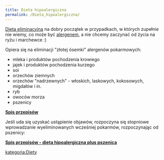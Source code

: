```yaml
---
title: Dieta hipoalergiczna
permalink: /Dieta_hipoalergiczna/
---
```


[Dieta eliminacyjna](/Dieta_eliminacyjna "wikilink") na dobry początek w przypadkach, w których zupełnie nie wiemy, co może być [alergenem](/alergen "wikilink"), a nie chcemy zaczynać od życia na ryżu i marchewce :)

Opiera się na eliminacji "złotej ósemki" alergenów pokarmowych:

-   mleka i produktów pochodzenia krowiego
-   jajek i produktów pochodzenia kurzego
-   soi
-   orzechów ziemnych
-   orzechów "nadrzewnych" - włoskich, laskowych, kokosowych, migdałów i in.
-   ryb
-   owoców morza
-   pszenicy

**[Spis przepisów](/:Kategoria:Dieta_hipoalergiczna "wikilink")**

Jeśli uda się uzyskać ustąpienie objawów, rozpoczyna się stopniowe wprowadzanie wyeliminowanych wcześniej pokarmów, rozpoczynając od pszenicy:

**[Spis przepisów - dieta hipoalergiczna plus pszenica](/:Kategoria:Dieta_hipoalergiczna_plus_pszenica "wikilink")**

[kategoria:Diety](/kategoria:Diety "wikilink")
